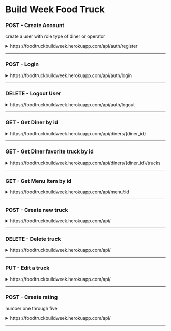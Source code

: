 # Build Week Food Truck

### POST - Create Account
create a user with role type of diner or operator
<details>
<summary>https://foodtruckbuildweek.herokuapp.com/api/auth/register</summary>

```JSON
what you need:
{
    "username": "Joe",
    "password": "1234",
    "email": "c@gmail.com",
    "role": "operator"
}

what you get back:
{
    "data": {
        "user_id": 1,
        "username": "Joe",
        "password": "$2a$08$0oUfmvlujUay2NBGG8CWJOhqhpB8gZRk/UmVa9X8NEZhUKDVIxt5S",
        "role": "operator"
    }
}
```
</details>

-----------------------------------------------------------------------------------------

### POST - Login
<details>
<summary>https://foodtruckbuildweek.herokuapp.com/api/auth/login</summary>

```JSON
what you need:
{
    "username": "Joe",
    "password": "1234"
}

what you get back:
{
    "message": "Joe is back!",
    "token": "eyJhbGciOiJIUzI1NiIsInR5cCI6IkpXVCJ9.eyJzdWJqZWN0IjoxLCJ1c2VybmFtZSI6IkpvZSIsImlhdCI6MTYxNzIwMDYxMSwiZXhwIjoxNjE3Mjg3MDExfQ.5FpUhxzDRrpl73-4zWpOJSmv2W7vtwrwilAFQ__wdIc"
}
```
</details>

-----------------------------------------------------------------------------------------

### DELETE - Logout User
<details>
<summary>https://foodtruckbuildweek.herokuapp.com/api/auth/logout</summary>

```JSON
Status: 200 OK
```
</details>

-----------------------------------------------------------------------------------------

### GET - Get Diner by id
<details>
<summary>https://foodtruckbuildweek.herokuapp.com/api/diners/{diner_id}</summary>

```JSON
what you get back:
{
    "diner_id": 2,
    "longitude": "01.44888",
    "latitude": "90.12322",
    "diner_favetruck_id": 2
}
    
    
```
</details>

-----------------------------------------------------------------------------------------

### GET - Get Diner favorite truck by id
<details>
<summary>https://foodtruckbuildweek.herokuapp.com/api/diners/{diner_id}/trucks</summary>

```JSON
what you get back:
[
    {
        "truck_id": 1,
        "truck_img": "arturo-rey-m6fYkq_P2Cc-unsplash.jpg",
        "cuisine_type": "french",
        "departure_time": "19:00:00",
        "longitude": "44.88888",
        "latitude": "22.12121",
        "diner_favetruck_id": 3,
        "diner_id": 1
    }
]
```
</details>

-----------------------------------------------------------------------------------------

### GET - Get Menu Item by id 
<details>
<summary>https://foodtruckbuildweek.herokuapp.com/api/menu/:id</summary>

```JSON

    {item_name: 'tacos', item_description: '3 soft shell tacos', item_img: 'krisztian-tabori-ZQf4jzkpz1k-unsplash.jpg', item_price: '8.99'},
    
```
</details>

-----------------------------------------------------------------------------------------

### POST - Create new truck
<details>
<summary>https://foodtruckbuildweek.herokuapp.com/api/</summary>

```JSON

 {truck_img: 'arturo-rey-m6fYkq_P2Cc-unsplash.jpg', cuisine_type: 'french', departure_time: '7:00pm', laditude: '44.77777', longitude: '99.00333'},

```
</details>

-----------------------------------------------------------------------------------------

### DELETE - Delete truck
<details>
<summary>https://foodtruckbuildweek.herokuapp.com/api/</summary>

```JSON
HttpStatus OK
```
</details>


-----------------------------------------------------------------------------------------

### PUT - Edit a truck
<details>
<summary>https://foodtruckbuildweek.herokuapp.com/api/</summary>

```JSON
HttpStatus OK
```
</details>


-----------------------------------------------------------------------------------------

### POST - Create rating

number one through five

<details>
<summary>https://foodtruckbuildweek.herokuapp.com/api/</summary>

```JSON

 {rating: 5, truck_id: 3, menuitem_id: 1}

```
</details>

-----------------------------------------------------------------------------------------

